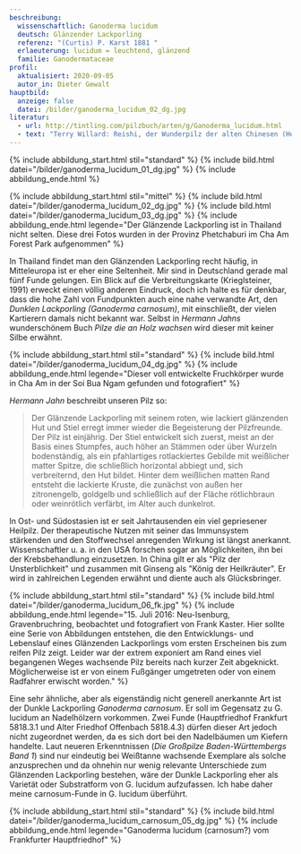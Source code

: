 ```yaml
---
beschreibung:
  wissenschaftlich: Ganoderma lucidum
  deutsch: Glänzender Lackporling
  referenz: "(Curtis) P. Karst 1881 "
  erlaeuterung: lucidum = leuchtend, glänzend
  familie: Ganodermataceae
profil:
  aktualisiert: 2020-09-05
  autor_in: Dieter Gewalt
hauptbild:
  anzeige: false
  datei: /bilder/ganoderma_lucidum_02_dg.jpg
literatur:
  - url: http://tintling.com/pilzbuch/arten/g/Ganoderma_lucidum.html
  - text: "Terry Willard: Reishi, der Wunderpilz der alten Chinesen (Heyne, 1999)"
---
```

{% include abbildung_start.html stil="standard" %}
{% include bild.html datei="/bilder/ganoderma_lucidum_01_dg.jpg" %}
{% include abbildung_ende.html %}

{% include abbildung_start.html stil="mittel" %}
{% include bild.html datei="/bilder/ganoderma_lucidum_02_dg.jpg" %}
{% include bild.html datei="/bilder/ganoderma_lucidum_03_dg.jpg" %}
{% include abbildung_ende.html legende="Der Glänzende Lackporling ist in Thailand nicht selten. Diese drei Fotos wurden in der Provinz Phetchaburi im Cha Am Forest Park aufgenommen" %}

In Thailand findet man den Glänzenden Lackporling recht häufig, in Mitteleuropa ist er eher eine Seltenheit. Mir sind in Deutschland gerade mal fünf Funde gelungen. Ein Blick auf die Verbreitungskarte (Krieglsteiner, 1991) erweckt einen völlig anderen Eindruck, doch ich halte es für denkbar, dass die hohe Zahl von Fundpunkten auch eine nahe verwandte Art, den *Dunklen Lackporling (Ganoderma carnosum)*, mit einschließt, der vielen Kartierern damals nicht bekannt war. Selbst in *Hermann Jahns* wunderschönem Buch *Pilze die an Holz wachsen* wird dieser mit keiner Silbe erwähnt.

{% include abbildung_start.html stil="standard" %}
{% include bild.html datei="/bilder/ganoderma_lucidum_04_dg.jpg" %}
{% include abbildung_ende.html legende="Dieser voll entwickelte Fruchkörper wurde in Cha Am in der Soi Bua Ngam gefunden und fotografiert" %}

*Hermann Jahn* beschreibt unseren Pilz so: 

> Der Glänzende Lackporling mit seinem roten, wie lackiert glänzenden Hut und Stiel erregt immer wieder die Begeisterung der Pilzfreunde. Der Pilz ist einjährig. Der Stiel entwickelt sich zuerst, meist an der Basis eines Stumpfes, auch höher an Stämmen oder über Wurzeln bodenständig, als ein pfahlartiges rotlackiertes Gebilde mit weißlicher matter Spitze, die schließlich horizontal abbiegt und, sich verbreiternd, den Hut bildet. Hinter dem weißlichen matten Rand entsteht die lackierte Kruste, die zunächst von außen her zitronengelb, goldgelb und schließlich auf der Fläche rötlichbraun oder weinrötlich verfärbt, im Alter auch dunkelrot. 

ln Ost- und Südostasien ist er seit Jahrtausenden ein viel gepriesener Heilpilz. Der therapeutische Nutzen mit seiner das Immunsystem stärkenden und den Stoffwechsel anregenden Wirkung ist längst anerkannt. Wissenschaftler u. a. in den USA forschen sogar an Möglichkeiten, ihn bei der Krebsbehandlung einzusetzen. In China gilt er als "Pilz der Unsterblichkeit" und zusammen mit Ginseng als "König der Heilkräuter". Er wird in zahlreichen Legenden erwähnt und diente auch als Glücksbringer.

{% include abbildung_start.html stil="standard" %}
{% include bild.html datei="/bilder/ganoderma_lucidum_06_fk.jpg" %}
{% include abbildung_ende.html legende="15. Juli 2016: Neu-Isenburg, Gravenbruchring, beobachtet und fotografiert von Frank Kaster. Hier sollte eine Serie von Abbildungen entstehen, die den Entwicklungs- und Lebenslauf eines Glänzenden Lackporlings vom ersten Erscheinen bis zum reifen Pilz zeigt. Leider war der extrem exponiert am Rand eines viel begangenen Weges wachsende Pilz bereits nach kurzer Zeit abgeknickt. Möglicherweise ist er von einem Fußgänger umgetreten oder von einem Radfahrer erwischt worden." %}

Eine sehr ähnliche, aber als eigenständig nicht generell anerkannte Art ist der Dunkle Lackporling *Ganoderma carnosum*. Er soll im Gegensatz zu G. lucidum an Nadelhölzern vorkommen. Zwei Funde (Hauptfriedhof Frankfurt 5818.3.1 und Alter Friedhof Offenbach 5818.4.3) dürfen dieser Art jedoch nicht zugeordnet werden, da es sich dort bei den Nadelbäumen um Kiefern handelte. Laut neueren Erkenntnissen (*Die Großpilze Baden-Württembergs Band 1*) sind nur eindeutig bei Weißtanne wachsende Exemplare als solche anzusprechen und da ohnehin nur wenig relevante Unterschiede zum Glänzenden Lackporling bestehen, wäre der Dunkle Lackporling eher als Varietät oder Substratform von G. lucidum aufzufassen. Ich habe daher meine carnosum-Funde in G. lucidum überführt.

{% include abbildung_start.html stil="standard" %}
{% include bild.html datei="/bilder/ganoderma_lucidum_carnosum_05_dg.jpg" %}
{% include abbildung_ende.html legende="Ganoderma lucidum (carnosum?) vom Frankfurter Hauptfriedhof" %}